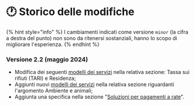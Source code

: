 # 🕐 Storico delle modifiche

{% hint style="info" %}
I cambiamenti indicati come versione `minor` (la cifra a destra del punto) non sono da ritenersi sostanziali, hanno lo scopo di migliorare l'esperienza.
{% endhint %}

### Versione 2.2 (maggio 2024)

* Modifica dei seguenti [modelli dei servizi](catalogo-dei-servizi-e-modelli/i-modelli-dei-servizi-piu-frequenti.md) nella relativa sezione: Tassa sui rifiuti (TARI) e Residenza;
* Aggiunti nuovi [modelli dei servizi](catalogo-dei-servizi-e-modelli/i-modelli-dei-servizi-piu-frequenti.md) nella relativa sezione riguardanti l'argomento Ambiente e animali;
* Aggiunta una specifica nella sezione "[Soluzioni per pagamenti a rate](che-cosa-puo-fare-un-servizio-su-io/inviare-messaggi/messaggi-che-veicolano-un-pagamento/soluzioni-per-pagamenti-a-rate.md)".
